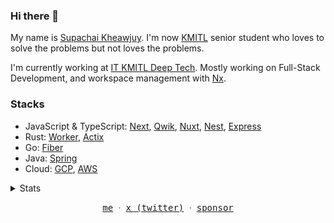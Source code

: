 ### Hi there 👋

My name is [Supachai Kheawjuy](https://spicyz.io). I'm now [KMITL](https://kmitl.ac.th/) senior student who loves to solve the problems but not loves the problems.

I'm currently working at [IT KMITL Deep Tech](https://github.com/deeptech-kmitl). Mostly working on Full-Stack Development, and workspace management with [Nx](https://nx.dev/).

### Stacks
- JavaScript & TypeScript: [Next](https://nextjs.org/), [Qwik](https://qwik.builder.io/), [Nuxt](https://nuxt.com/), [Nest](https://nestjs.com/), [Express](https://expressjs.com/)
- Rust: [Worker](https://github.com/cloudflare/workers-rs), [Actix](https://actix.rs/)
- Go: [Fiber](https://gofiber.io/)
- Java: [Spring](https://spring.io/)
- Cloud: [GCP](https://cloud.google.com/), [AWS](https://aws.amazon.com/)

<details>
  <summary>Stats</summary>

[![Langs](https://raw.githubusercontent.com/spicyzboss/stats/output/generated/languages.svg)](https://github.com/spicyzboss/stats)

[![Stats](https://raw.githubusercontent.com/spicyzboss/stats/output/generated/overview.svg)](https://github.com/spicyzboss/stats)

</details>

<p align="center">
  <samp>
    <a href="https://spicyz.io">me</a> ᐧ
    <a href="https://x.com/spicyzboss">x (twitter)</a> ᐧ
    <a href="https://github.com/sponsors/spicyzboss">sponsor</a>
  </samp>
</p>
